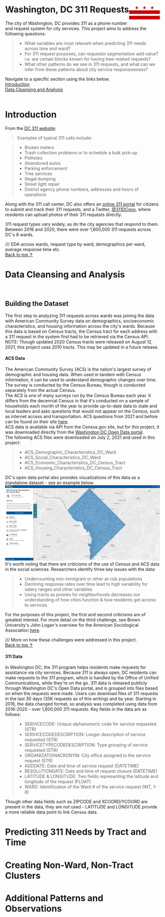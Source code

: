 # Washington, DC 311 Requests <img src=https://github.com/hannahelihannah/311_requests/blob/7bb993590be1c54fb06e489e1bb4dac1a51f472f/Flag-District-of-Columbia.jpg width="100" height="60" align="right">

The city of Washington, DC provides 311 as a phone number and request system for city services. This project aims to address the following questions:
> - What variables are most relevant when predicting 311 needs across time and ward?
> - For 311 request purposes, can requestor segmentation add value? i.e. are certain blocks known for having tree-related requests? 
> - What other patterns do we see in 311 requests, and what can we infer from these patterns about city service responsiveness?

Navigate to a specific section using the links below.<br>
[Introduction](#introduction)<br>
[Data Cleansing and Analysis](#data-cleansing-and-analysis)
<br><br>


# Introduction
From the [DC 311 website](https://ouc.dc.gov/page/311-city-services): 
> Examples of typical 311 calls include:

> - Broken meters
> - Trash collection problems or to schedule a bulk pick-up
> - Potholes
> - Abandoned autos
> - Parking enforcement
> - Tree services
> - Illegal dumping
> - Street light repair
> - District agency phone numbers, addresses and hours of operations

Along with the 311 call center, DC also offers an [online 311 portal](https://311.dc.gov/citizen/home) for citizens to submit and track their 311 requests, and a Twitter, [@311DCgov](https://twitter.com/311DCgov), where residents can upload photos of their 311 requests directly.

311 request types vary widely, as do the city agencies that respond to them. Between 2016 and 2020, there were over 1,600,000 311 requests across DC's 8 wards. 


/// EDA across wards, request type by ward, demographics per ward, average response time etc. 
<br>
[Back to top &#8593;](#washington-dc-311-requests-)


# Data Cleansing and Analysis
<br />

## Building the Dataset <br />
The first step to analyzing 311 requests across wards was joining the data with American Community Survey data on demographics, socioeconomic characteristics, and housing information across the city's wards. Because this data is based on Census tracts, the Census tract for each address with a 311 request in the system first had to be retrieved via the Census API. NOTE: Though updated 2020 Census tracts were released on August 12, 2021, this project uses 2010 tracts. This may be updated in a future release.

#### ACS Data <br />
The American Community Survey (ACS) is the nation's largest survey of demographic and housing data. When used in tandem with Census information, it can be used to understand demographic changes over time. The survey is conducted by the Census Bureau, though is conducted separately from the actual Census. <br /> The ACS is one of many surveys run by the Census Bureau each year. It differs from the decennial Census in that it's conducted on a sample of households each month of the year to provide up-to-date data to state and local leaders and asks questions that would not appear on the Census, such as internet access and transportation. ACS questions from 2021 and before can be found on their site [here](https://www.census.gov/programs-surveys/acs/methodology/questionnaire-archive.html). <br /> ACS data is available via API from the Census.gov site, but for this project, it was downloaded directly from the [Washington DC Open Data portal](https://opendata.dc.gov/). <br /> The following ACS files were downloaded on July 2, 2021 and used in this project:
> - ACS_Demographic_Characteristics_DC_Ward
> - ACS_Social_Characteristics_DC_Ward
> - ACS_Economic_Characteristics_DC_Census_Tract
> - ACS_Housing_Characteristics_DC_Census_Tract

DC's open data portal also provides visualizations of this data as a standalone dataset - see an example below.<br />
![A map of ACS Housing Characteristics for Washington DC](https://github.com/hannahelihannah/311_requests/blob/efdc69d404b1ac9c206409e5d2e36b8d6868a50b/ACS%20DC%20Housing%20Tract.PNG "ACS Housing DC")
<br />
It's worth noting that there are criticisms of the use of Census and ACS data in the social sciences. Researchers identify three key issues with the data:
> - Undercounting non-immigrant or other at-risk populations
> - Declining response rates over time lead to high variability for salary ranges and other variables
> - Using tracts as proxies for neighborhoods decreases our understanding of how cities function & how residents get access to services.

For the purposes of this project, the first and second criticisms are of greatest interest. For more detail on the third challenge, see Brown University's John Logan's overview for the American Sociological Association [here](https://www.asanet.org/sites/default/files/attach/journals/sept18ccfeaturecombined.pdf). 

/// More on how these challenges were addressed in this project. 
<br>
[Back to top &#8593;](#washington-dc-311-requests-)
<br>

#### 311 Data <br />

In Washington DC, the 311 program helps residents make requests for assistance via city services. Because 311 is always open, DC residents can make requests to the 311 program, which is handled by the Office of Unified Communications, while they're on the go. 311 data is released publicly through Washington DC's Open Data portal, and is grouped into files based on when the requests were made. Users can download files of 311 requests in the last 30 days (35K requests as of this writing) and by year. Starting in 2016, the data changed format, so analysis was completed using data from 2016-2020 - over 1,600,000 311 requests. Key fields in the data are as follows:
> - SERVICECODE: Unique alphanumeric code for service requested (STR)
> - SERVICECODEDESCRIPTION: Longer description of service requested (STR)
> - SERVICETYPECODEDESCRIPTION: Type grouping of service requested (STR)
> - ORGANIZATIONACRONYM: City office assigned to the service request (STR)
> - ADDDATE: Date and time of service request (DATETIME)
> - RESOLUTIONDATE: Date and time of request closure (DATETIME)
> - LATITUDE & LONGITUDE: Two fields representing the latitude and longitude of the request (FLOAT)
> - WARD: Identification of the Ward # of the service request (INT, 1-8)

Though other data fields such as ZIPCODE and XCOORD/YCOORD are present in the data, they are not used - LATITUDE and LONGITUDE provide a more reliable data point to link Census data.

# Predicting 311 Needs by Tract and Time
# Creating Non-Ward, Non-Tract Clusters
# Additional Patterns and Observations




